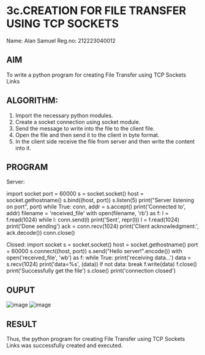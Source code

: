 # 3c.CREATION FOR FILE TRANSFER USING TCP SOCKETS

Name: Alan Samuel 
Reg.no: 212223040012

## AIM
To write a python program for creating File Transfer using TCP Sockets Links
## ALGORITHM:
1. Import the necessary python modules.
2. Create a socket connection using socket module.
3. Send the message to write into the file to the client file.
4. Open the file and then send it to the client in byte format.
5. In the client side receive the file from server and then write the content into it.
## PROGRAM
Server:

import socket
port = 60000
s = socket.socket()
host = socket.gethostname()
s.bind((host, port))
s.listen(5)
print("Server listening on port", port)
while True:
    conn, addr = s.accept()
    print('Connected to', addr)
    filename = 'received_file'
    with open(filename, 'rb') as f:
        l = f.read(1024)
        while l:
            conn.send(l)
            print('Sent', repr(l))
            l = f.read(1024)
    print('Done sending')
    ack = conn.recv(1024)
    print('Client acknowledgment:', ack.decode())
    conn.close()

Closed:
import socket
s = socket.socket()
host = socket.gethostname()
port = 60000
s.connect((host, port))
s.send("Hello server!".encode())
with open('received_file', 'wb') as f:
 while True:
   print('receiving data...')
   data = s.recv(1024)
   print('data=%s', (data))
   if not data:
       break
 f.write(data)
f.close()
print('Successfully get the file')
s.close()
print('connection closed')


## OUPUT
![image](https://github.com/Alan-samuel/3c.FILE_TRANSFER_USING_TCP_SOCKETS/assets/147091803/5657ad17-292e-4e6d-92ea-b440bd8ce9e7)
![image](https://github.com/Alan-samuel/3c.FILE_TRANSFER_USING_TCP_SOCKETS/assets/147091803/a0ee016b-5366-4049-8eb5-8526e24b83b2)


## RESULT
Thus, the python program for creating File Transfer using TCP Sockets Links was 
successfully created and executed.
